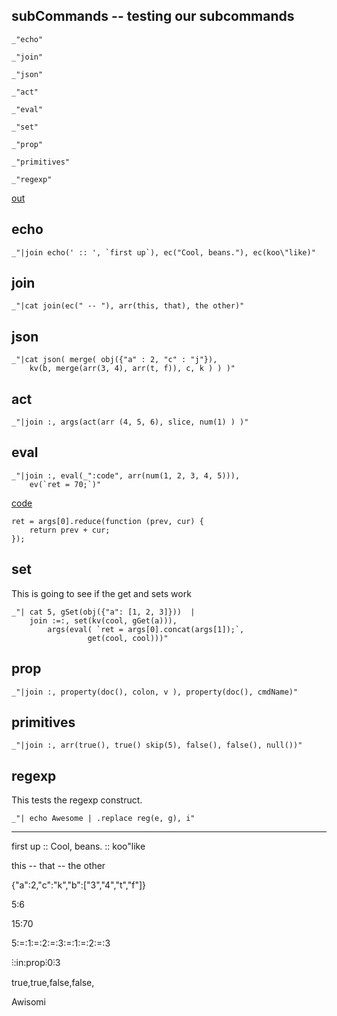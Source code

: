 subCommands -- testing our subcommands
---

    _"echo"

    _"join"

    _"json"

    _"act"

    _"eval"

    _"set"

    _"prop"

    _"primitives"

    _"regexp"

[out](# "save:")


## echo

    _"|join echo(' :: ', `first up`), ec("Cool, beans."), ec(koo\"like)"

## join

    _"|cat join(ec(" -- "), arr(this, that), the other)"

## json

    _"|cat json( merge( obj({"a" : 2, "c" : "j"}), 
        kv(b, merge(arr(3, 4), arr(t, f)), c, k ) ) )"

## act

    _"|join :, args(act(arr (4, 5, 6), slice, num(1) ) )"

## eval

    _"|join :, eval(_":code", arr(num(1, 2, 3, 4, 5))), 
        ev(`ret = 70;`)"



[code]()

    ret = args[0].reduce(function (prev, cur) {
        return prev + cur;
    });

## set

This is going to see if the get and sets work

    _"| cat 5, gSet(obj({"a": [1, 2, 3]}))  |
        join :=:, set(kv(cool, gGet(a))), 
            args(eval( `ret = args[0].concat(args[1]);`,
                     get(cool, cool)))"
 
## prop

    _"|join :, property(doc(), colon, v ), property(doc(), cmdName)"

## primitives

    _"|join :, arr(true(), true() skip(5), false(), false(), null())"

## regexp

This tests the regexp construct.

    _"| echo Awesome | .replace reg(e, g), i"

---
first up :: Cool, beans. :: koo"like

this -- that -- the other

{"a":2,"c":"k","b":["3","4","t","f"]}

5:6

15:70

5:=:1:=:2:=:3:=:1:=:2:=:3

⫶:in:prop⫶0⫶3

true,true,false,false,

Awisomi
